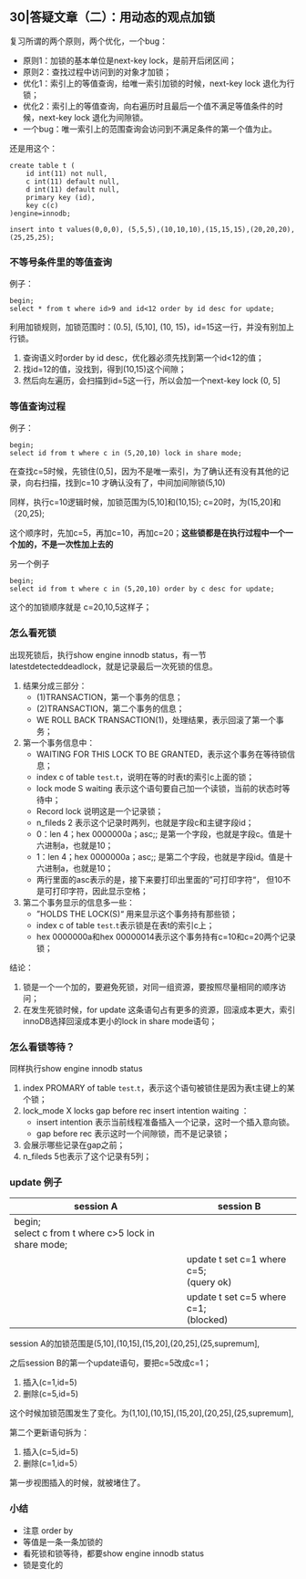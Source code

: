 ## 30|答疑文章（二）：用动态的观点加锁

复习所谓的两个原则，两个优化，一个bug：

- 原则1：加锁的基本单位是next-key lock，是前开后闭区间；
- 原则2：查找过程中访问到的对象才加锁；
- 优化1：索引上的等值查询，给唯一索引加锁的时候，next-key lock 退化为行锁；
- 优化2：索引上的等值查询，向右遍历时且最后一个值不满足等值条件的时候，next-key lock 退化为间隙锁。
- 一个bug：唯一索引上的范围查询会访问到不满足条件的第一个值为止。

还是用这个：

```mysql
create table t (
	id int(11) not null,
    c int(11) default null,
    d int(11) default null,
    primary key (id),
    key c(c)
)engine=innodb;

insert into t values(0,0,0), (5,5,5),(10,10,10),(15,15,15),(20,20,20),(25,25,25);
```



### 不等号条件里的等值查询

例子：

```mysql
begin;
select * from t where id>9 and id<12 order by id desc for update;
```

利用加锁规则，加锁范围时：(0.5], (5,10], (10, 15)，id=15这一行，并没有别加上行锁。

1. 查询语义时order by id desc，优化器必须先找到第一个id<12的值；
2. 找id=12的值，没找到，得到(10,15)这个间隙；
3. 然后向左遍历，会扫描到id=5这一行，所以会加一个next-key lock (0, 5]



### 等值查询过程

例子：

```mysql
begin;
select id from t where c in (5,20,10) lock in share mode; 
```

在查找c=5时候，先锁住(0,5]，因为不是唯一索引，为了确认还有没有其他的记录，向右扫描，找到c=10 才确认没有了，中间加间隙锁(5,10)

同样，执行c=10逻辑时候，加锁范围为(5,10]和(10,15); c=20时，为(15,20]和（20,25); 

这个顺序时，先加c=5，再加c=10，再加c=20；**这些锁都是在执行过程中一个一个加的，不是一次性加上去的**

另一个例子

```mysql
begin;
select id from t where c in (5,20,10) order by c desc for update;
```

这个的加锁顺序就是 c=20,10,5这样子；



### 怎么看死锁

出现死锁后，执行show engine innodb status，有一节latestdetecteddeadlock，就是记录最后一次死锁的信息。

1. 结果分成三部分：
   - (1)TRANSACTION，第一个事务的信息；
   - (2)TRANSACTION，第二个事务的信息；
   - WE ROLL BACK TRANSACTION(1)，处理结果，表示回滚了第一个事务；
2. 第一个事务信息中：
   - WAITING FOR THIS LOCK TO BE GRANTED，表示这个事务在等待锁信息；
   - index c of table `test`.`t`，说明在等的时表t的索引c上面的锁；
   - lock mode S waiting 表示这个语句要自己加一个读锁，当前的状态时等待中；
   - Record lock 说明这是一个记录锁；
   - n_fileds 2 表示这个记录时两列，也就是字段c和主键字段id；
   - 0：len 4；hex 0000000a；asc;; 是第一个字段，也就是字段c。值是十六进制a，也就是10；
   - 1：len 4；hex 0000000a；asc;; 是第二个字段，也就是字段id。值是十六进制a，也就是10；
   - 两行里面的asc表示的是，接下来要打印出里面的”可打印字符“， 但10不是可打印字符，因此显示空格；
3. 第二个事务显示的信息多一些：
   - ”HOLDS THE LOCK(S)“ 用来显示这个事务持有那些锁；
   - index c of table  `test`.`t`表示锁是在表t的索引c上；
   - hex 0000000a和hex 00000014表示这个事务持有c=10和c=20两个记录锁；

结论：

1. 锁是一个一个加的，要避免死锁，对同一组资源，要按照尽量相同的顺序访问；
2. 在发生死锁时候，for update 这条语句占有更多的资源，回滚成本更大，索引innoDB选择回滚成本更小的lock in share mode语句；



### 怎么看锁等待？

同样执行show engine innodb status

1. index PROMARY of table `test`.`t`，表示这个语句被锁住是因为表t主键上的某个锁；
2. lock_mode X locks gap before rec insert intention waiting ：
   - insert intention 表示当前线程准备插入一个记录，这时一个插入意向锁。
   - gap before rec 表示这时一个间隙锁，而不是记录锁；
3. 会展示哪些记录在gap之前；
4. n_fileds 5也表示了这个记录有5列；



### update 例子

| session A                                               | session B                                 |
| ------------------------------------------------------- | ----------------------------------------- |
| begin;<BR>select c from t where c>5 lock in share mode; |                                           |
|                                                         | update t set c=1 where c=5;<br>(query ok) |
|                                                         | update t set c=5 where c=1;<br>(blocked)  |

session A的加锁范围是(5,10],(10,15],(15,20],(20,25],(25,supremum],

之后session B的第一个update语句，要把c=5改成c=1；

1. 插入(c=1,id=5)
2. 删除(c=5,id=5)

这个时候加锁范围发生了变化。为(1,10],(10,15],(15,20],(20,25],(25,supremum],

第二个更新语句拆为：

1. 插入(c=5,id=5)
2. 删除(c=1,id=5）

第一步视图插入的时候，就被堵住了。



### 小结

- 注意 order by
- 等值是一条一条加锁的
- 看死锁和锁等待，都要show engine innodb status
- 锁是变化的


